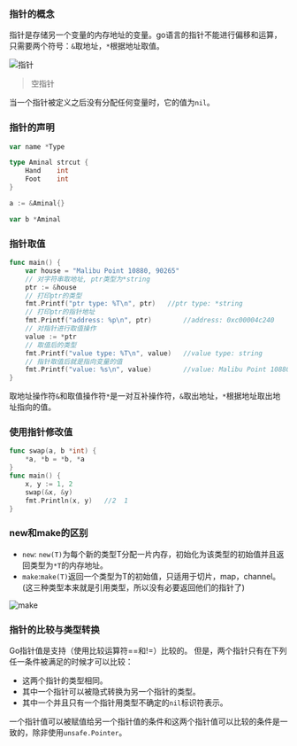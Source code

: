 ### 指针的概念

指针是存储另一个变量的内存地址的变量。go语言的指针不能进行偏移和运算，只需要两个符号：`&`取地址，`*`根据地址取值。

![指针](https://cdn.learnku.com/uploads/images/201805/12/23/u01PwjVvCw.png?imageView2/2/w/1240/h/0)

> 空指针

当一个指针被定义之后没有分配任何变量时，它的值为`nil`。

### 指针的声明
```go
var name *Type

type Aminal strcut {
	Hand    int
	Foot    int
}

a := &Aminal{}

var b *Aminal
```

### 指针取值
```go
func main() {
    var house = "Malibu Point 10880, 90265"
    // 对字符串取地址, ptr类型为*string
    ptr := &house
    // 打印ptr的类型
    fmt.Printf("ptr type: %T\n", ptr)	//ptr type: *string
    // 打印ptr的指针地址
    fmt.Printf("address: %p\n", ptr)		//address: 0xc00004c240
    // 对指针进行取值操作
    value := *ptr
    // 取值后的类型
    fmt.Printf("value type: %T\n", value)	//value type: string
    // 指针取值后就是指向变量的值
    fmt.Printf("value: %s\n", value)		//value: Malibu Point 10880, 90265
}
```
取地址操作符`&`和取值操作符`*`是一对互补操作符，`&`取出地址，`*`根据地址取出地址指向的值。

### 使用指针修改值
```go
func swap(a, b *int) {
    *a, *b = *b, *a
}
func main() {
    x, y := 1, 2
    swap(&x, &y)
    fmt.Println(x, y)   //2  1
}
```

### new和make的区别

- `new`: `new(T)`为每个新的类型T分配一片内存，初始化为该类型的初始值并且返回类型为`*T`的内存地址。
- `make`:`make(T)`返回一个类型为T的初始值，只适用于切片，map，channel。(这三种类型本来就是引用类型，所以没有必要返回他们的指针了)

![make](https://cdn.learnku.com/uploads/images/201805/25/23/0JP6mwnf6J.png?imageView2/2/w/1240/h/0)

### 指针的比较与类型转换

Go指针值是支持（使用比较运算符==和!=）比较的。 但是，两个指针只有在下列任一条件被满足的时候才可以比较：
- 这两个指针的类型相同。
- 其中一个指针可以被隐式转换为另一个指针的类型。
- 其中一个并且只有一个指针用类型不确定的`nil`标识符表示。

一个指针值可以被赋值给另一个指针值的条件和这两个指针值可以比较的条件是一致的，除非使用`unsafe.Pointer`。